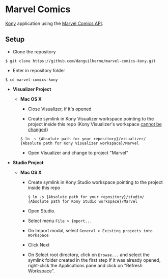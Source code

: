 # Marvel Comics
[Kony](http://www.kony.com/) application using the [Marvel Comics API](http://developer.marvel.com/).

## Setup
* Clone the repository

`$ git clone https://github.com/danguilherme/marvel-comics-kony.git`

* Enter in repository folder

`$ cd marvel-comics-kony`

* **Visualizer Project**
	* **Mac OS X**
	  * Close Visualizer, if it's opened
	  
	  * Create symlink in Kony Visualizer workspace pointing to the project inside this repo (Kony Visualizer's workspace [cannot be changed](https://www.linkedin.com/grp/post/4981807-6012212004817752065))
	  
	  `$ ln -s {Absolute path for your repository}/visualizer/ {Absolute path for Kony Visualizer workspace}/Marvel`
	  
	  * Open Visualizer and change to project "Marvel"

* **Studio Project**
  * **Mac OS X**
    * Create symlink in Kony Studio workspace pointing to the project inside this repo
    
	  `$ ln -s {Absolute path for your repository}/studio/ {Absolute path for Kony Studio workspace}/Marvel`

    * Open Studio.
    * Select menu `File > Import...`
    * On Import modal, select `General > Existing projects into Workspace`
    * Click Next
    * On Select root directory, click on `Browse...` and select the symlink folder created in the first step
    If it was already opened, right-click the Applications pane and click on "Refresh Workspace".

